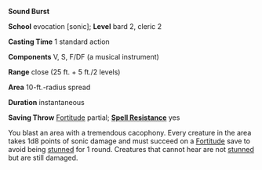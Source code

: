 **Sound Burst**

**School** evocation [sonic]; **Level** bard 2, cleric 2

**Casting Time** 1 standard action

**Components** V, S, F/DF (a musical instrument)

**Range** close (25 ft. + 5 ft./2 levels)

**Area** 10-ft.-radius spread

**Duration** instantaneous

**Saving Throw** [Fortitude](../combat.html#_fortitude) partial; **[Spell Resistance](../glossary.html#_spell-resistance)** yes

You blast an area with a tremendous cacophony. Every creature in the area takes 1d8 points of sonic damage and must succeed on a [Fortitude](../combat.html#_fortitude) save to avoid being [stunned](../glossary.html#_stunned) for 1 round. Creatures that cannot hear are not [stunned](../glossary.html#_stunned) but are still damaged.

